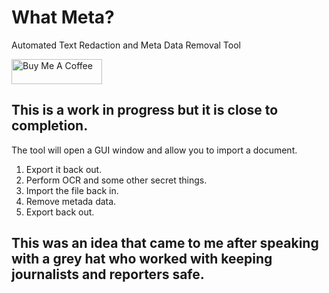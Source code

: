# What Meta? #
Automated Text Redaction and Meta Data Removal Tool

<a href="https://www.buymeacoffee.com/diatasso" target="_blank"><img src="https://cdn.buymeacoffee.com/buttons/v2/default-blue.png" alt="Buy Me A Coffee" style="height: 40px !important;width: 145px !important;" ></a>

## This is a work in progress but it is close to completion. ##
The tool will open a GUI window and allow you to import a document.
1. Export it back out.
2. Perform OCR and some other secret things.
3. Import the file back in.
4. Remove metada data.
5. Export back out.

## This was an idea that came to me after speaking with a grey hat who worked with keeping journalists and reporters safe.
